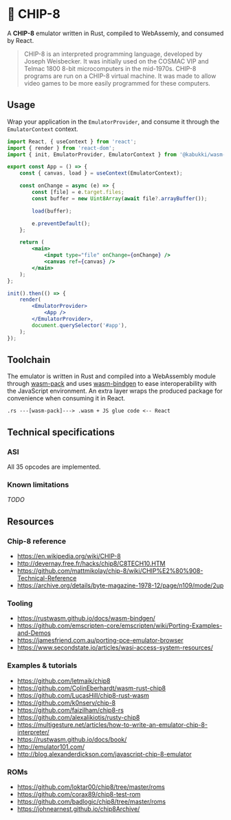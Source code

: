 # 💾 CHIP-8

A **CHIP-8** emulator written in Rust, compiled to WebAssemly, and consumed by React.

> CHIP-8 is an interpreted programming language, developed by Joseph Weisbecker. It was initially used on the COSMAC VIP and Telmac 1800 8-bit microcomputers in the mid-1970s. CHIP-8 programs are run on a CHIP-8 virtual machine. It was made to allow video games to be more easily programmed for these computers.

## Usage

Wrap your application in the `EmulatorProvider`, and consume it through the `EmulatorContext` context.

```jsx
import React, { useContext } from 'react';
import { render } from 'react-dom';
import { init, EmulatorProvider, EmulatorContext } from '@kabukki/wasm-chip8';

export const App = () => {
    const { canvas, load } = useContext(EmulatorContext);

    const onChange = async (e) => {
        const [file] = e.target.files;
        const buffer = new Uint8Array(await file?.arrayBuffer());

        load(buffer);

        e.preventDefault();
    };

    return (
        <main>
            <input type="file" onChange={onChange} />
            <canvas ref={canvas} />
        </main>
    );
};

init().then(() => {
    render(
        <EmulatorProvider>
            <App />
        </EmulatorProvider>,
        document.querySelector('#app'),
    );
});
```

## Toolchain

The emulator is written in Rust and compiled into a WebAssembly module through [wasm-pack](https://github.com/rustwasm/wasm-pack) and uses [wasm-bindgen](https://github.com/rustwasm/wasm-bindgen) to ease interoperability with the JavaScript environment. An extra layer wraps the produced package for convenience when consuming it in React.

```
.rs ---[wasm-pack]---> .wasm + JS glue code <-- React
```

## Technical specifications

### ASI

All 35 opcodes are implemented.

### Known limitations

*TODO*

## Resources

### Chip-8 reference

- https://en.wikipedia.org/wiki/CHIP-8
- http://devernay.free.fr/hacks/chip8/C8TECH10.HTM
- https://github.com/mattmikolay/chip-8/wiki/CHIP%E2%80%908-Technical-Reference
- https://archive.org/details/byte-magazine-1978-12/page/n109/mode/2up

### Tooling

- https://rustwasm.github.io/docs/wasm-bindgen/
- https://github.com/emscripten-core/emscripten/wiki/Porting-Examples-and-Demos
- https://jamesfriend.com.au/porting-pce-emulator-browser
- https://www.secondstate.io/articles/wasi-access-system-resources/

### Examples & tutorials

- https://github.com/letmaik/chip8
- https://github.com/ColinEberhardt/wasm-rust-chip8
- https://github.com/LucasHill/chip8-rust-wasm
- https://github.com/k0nserv/chip-8
- https://github.com/faizilham/chip8-rs
- https://github.com/alexalikiotis/rusty-chip8
- https://multigesture.net/articles/how-to-write-an-emulator-chip-8-interpreter/
- https://rustwasm.github.io/docs/book/
- http://emulator101.com/
- http://blog.alexanderdickson.com/javascript-chip-8-emulator

### ROMs

- https://github.com/loktar00/chip8/tree/master/roms
- https://github.com/corax89/chip8-test-rom
- https://github.com/badlogic/chip8/tree/master/roms
- https://johnearnest.github.io/chip8Archive/
